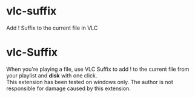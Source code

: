 # vlc-suffix
Add ! Suffix to the current file in VLC

<h1>vlc-Suffix</h1>
When you're playing a file, use VLC Suffix to
add ! to the current file from your playlist and <b>disk</b> with one click.<br>
This extension has been tested on windows only.
The author is not responsible for damage caused by this extension.
